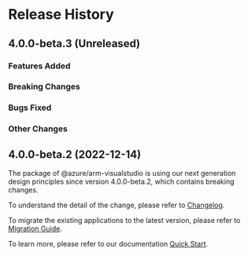 # Release History

## 4.0.0-beta.3 (Unreleased)

### Features Added

### Breaking Changes

### Bugs Fixed

### Other Changes

## 4.0.0-beta.2 (2022-12-14)

The package of @azure/arm-visualstudio is using our next generation design principles since version 4.0.0-beta.2, which contains breaking changes.

To understand the detail of the change, please refer to [Changelog](https://aka.ms/js-track2-changelog).

To migrate the existing applications to the latest version, please refer to [Migration Guide](https://aka.ms/js-track2-migration-guide).

To learn more, please refer to our documentation [Quick Start](https://aka.ms/azsdk/js/mgmt/quickstart ).
